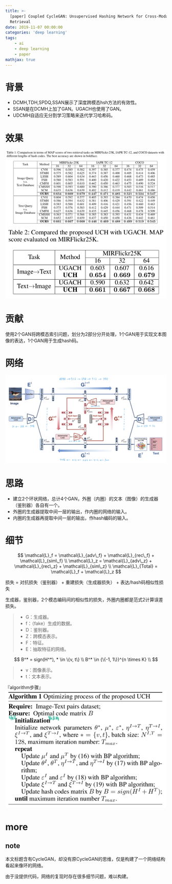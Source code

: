 ```yaml
---
title: >-
  [paper] Coupled CycleGAN: Unsupervised Hashing Network for Cross-Modal
  Retrieval
date: 2019-11-07 00:00:00
categories: 'deep learning'
tags:
    - ai
    - deep learning
    - paper
mathjax: true
---
```


# 背景
- DCMH,TDH,SPDQ,SSAN展示了深度跨模态hsh方法的有效性。
- SSAN是在DCMH上加了GAN。UGACH也使用了GAN。
- UDCMH自适应无分割学习策略来迭代学习哈希码。


# 效果
![effect](/imgs/deep_learning/paper/paper-Coupled-CycleGAN-Unsupervised-Hashing-Network-for-Cross-Modal-Retrieval/3.png)
![effect](/imgs/deep_learning/paper/paper-Coupled-CycleGAN-Unsupervised-Hashing-Network-for-Cross-Modal-Retrieval/4.png)


# 贡献
使用2个GAN将跨模态索引问题，划分为2部分分开处理，1个GAN用于实现文本图像的表达，1个GAN用于生成hash码。


# 网络
![net](/imgs/deep_learning/paper/paper-Coupled-CycleGAN-Unsupervised-Hashing-Network-for-Cross-Modal-Retrieval/1.png)


# 思路
- 建立2个环状网络，总计4个GAN，外圈（内圈）的文本（图像）的生成器（鉴别器）各自有一个。
- 外圈的生成器提取中间一层的输出，作内圈的网络的输入。
- 内圈的生成器再提取中间一层的输出，作hash编码的输入。


# 细节

$$
\mathcal{L}_f = \mathcal{L}_{adv\_f} + \mathcal{L}_{rec\_f} + \mathcal{L}_{sim\_f} \\
\mathcal{L}_z = \mathcal{L}_{adv\_z} + \mathcal{L}_{rec\_z} + \mathcal{L}_{sim\_z} \\
\mathcal{L}_{Total} = \mathcal{L}_f + \mathcal{L}_z
$$

损失 = 对抗损失（鉴别器） + 重建损失（生成器损失） + 表达/hash码相似性损失

生成器，鉴别器，2个模态编码间的相似性的损失，外圈内圈都是范式2计算误差损失。

> - G：生成器。
> - f：（fake）生成的数据。
> - D：鉴别器。
> - Z：跨模态表示。
> - F：特征。
> - E：抽取特征的网络。

$$
B^* = sign(H^*), * \in \{v, t\} \\
B^* \in {\{-1, 1\}}^{n \times K} \\
$$

> - v：图像表示。
> - t：文本表示。

『algorithm步骤』
![algorithm](/imgs/deep_learning/paper/paper-Coupled-CycleGAN-Unsupervised-Hashing-Network-for-Cross-Modal-Retrieval/2.png)



# more
## note
本文标题含有CycleGAN，却没有原CycleGAN的思维，仅是构建了一个网络结构看起来像环的网络。

由于没提供代码，网络的复现时存在很多细节问题，难以构建。
